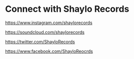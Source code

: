 # Connect with Shaylo Records
https://www.instagram.com/shaylorecords

https://soundcloud.com/shaylorecords

https://twitter.com/ShayloRecords

https://www.facebook.com/ShayloReocrds
